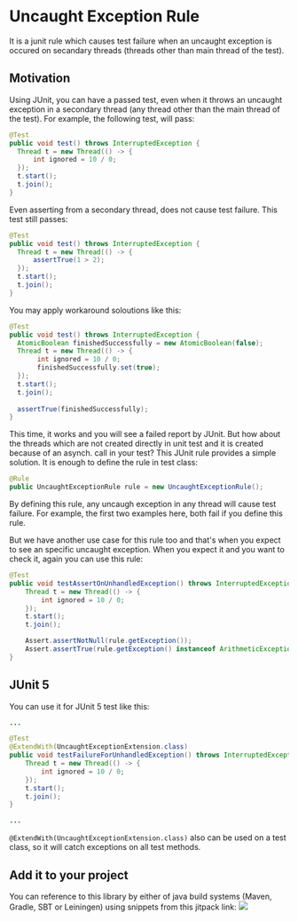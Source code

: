 # Uncaught Exception Rule
It is a junit rule which causes test failure when an uncaught exception is occured on secandary threads (threads other than main thread of the test).


## Motivation
Using JUnit, you can have a passed test, even when it throws an uncaught exception in a secondary thread (any thread other than the main thread of the test). For example, the following test, will pass:
```java
@Test
public void test() throws InterruptedException {
  Thread t = new Thread(() -> {
      int ignored = 10 / 0;
  });
  t.start();
  t.join();
}
```
Even asserting from a secondary thread, does not cause test failure. This test still passes:
```java
@Test
public void test() throws InterruptedException {
  Thread t = new Thread(() -> {
      assertTrue(1 > 2);
  });
  t.start();
  t.join();
}
```
You may apply workaround soloutions like this:
```java
@Test
public void test() throws InterruptedException {
  AtomicBoolean finishedSuccessfully = new AtomicBoolean(false);
  Thread t = new Thread(() -> {
       int ignored = 10 / 0;
       finishedSuccessfully.set(true);
  });
  t.start();
  t.join();
  
  assertTrue(finishedSuccessfully);
}
```
This time, it works and you will see a failed report by JUnit. But how about the threads which are not created directly in unit test and it is created because of an asynch. call in your test?
This JUnit rule provides a simple solution. It is enough to define the rule in test class:
```java
@Rule
public UncaughtExceptionRule rule = new UncaughtExceptionRule();
```
By defining this rule, any uncaugh exception in any thread will cause test failure. For example, the first two examples here, both fail if you define this rule. 

But we have another use case for this rule too and that's when you expect to see an specific uncaught exception. When you expect it and you want to check it, again you can use this rule:
```java
@Test
public void testAssertOnUnhandledException() throws InterruptedException {
    Thread t = new Thread(() -> {
        int ignored = 10 / 0;
    });
    t.start();
    t.join();

    Assert.assertNotNull(rule.getException());
    Assert.assertTrue(rule.getException() instanceof ArithmeticException);
}
```
 
## JUnit 5
 You can use it for JUnit 5 test like this:
```java
...

@Test
@ExtendWith(UncaughtExceptionExtension.class)
public void testFailureForUnhandledException() throws InterruptedException {
    Thread t = new Thread(() -> {
        int ignored = 10 / 0;
    });
    t.start();
    t.join();
}

...
```
`@ExtendWith(UncaughtExceptionExtension.class)` also can be used on a test class, so it will catch exceptions on all test methods.

## Add it to your project
You can reference to this library by either of java build systems (Maven, Gradle, SBT or Leiningen) using snippets from this jitpack link:
[![](https://jitpack.io/v/sahabpardaz/uncaught-exception-rule.svg)](https://jitpack.io/#sahabpardaz/uncaught-exception-rule)
